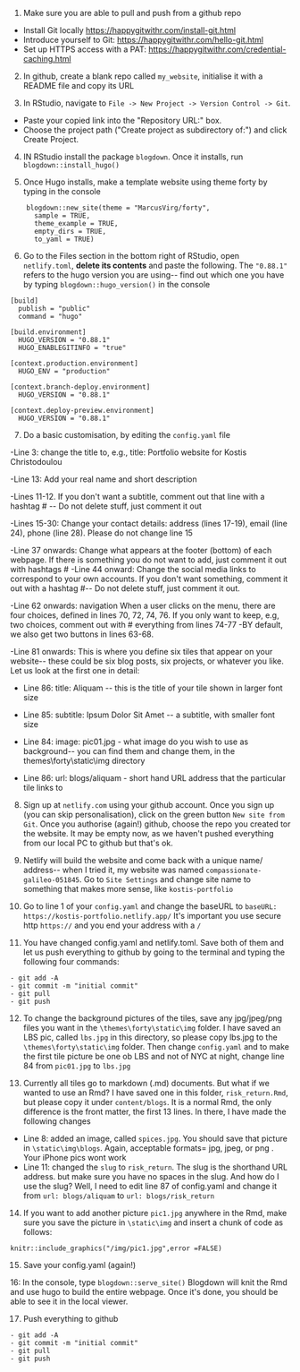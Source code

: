 1.  Make sure you are able to pull and push from a github repo

-   Install Git locally <https://happygitwithr.com/install-git.html>
-   Introduce yourself to Git: <https://happygitwithr.com/hello-git.html>
-   Set up HTTPS access with a PAT: <https://happygitwithr.com/credential-caching.html>

2.  In github, create a blank repo called `my_website`, initialise it with a README file and copy its URL

3.  In RStudio, navigate to `File -> New Project -> Version Control -> Git`.

-   Paste your copied link into the "Repository URL:" box.
-   Choose the project path ("Create project as subdirectory of:") and click Create Project.

4.  IN RStudio install the package `blogdown`. Once it installs, run `blogdown::install_hugo()`

5.  Once Hugo installs, make a template website using theme forty by typing in the console

<!-- -->

        blogdown::new_site(theme = "MarcusVirg/forty", 
          sample = TRUE, 
          theme_example = TRUE,            
          empty_dirs = TRUE,            
          to_yaml = TRUE)

6.  Go to the Files section in the bottom right of RStudio, open `netlify.toml`, **delete its contents** and paste the following. The `"0.88.1"` refers to the hugo version you are using-- find out which one you have by typing `blogdown::hugo_version()` in the console

<!-- -->

    [build] 
      publish = "public"
      command = "hugo"

    [build.environment]
      HUGO_VERSION = "0.88.1"
      HUGO_ENABLEGITINFO = "true"

    [context.production.environment]
      HUGO_ENV = "production"
      
    [context.branch-deploy.environment]
      HUGO_VERSION = "0.88.1"

    [context.deploy-preview.environment]
      HUGO_VERSION = "0.88.1"  

7.  Do a basic customisation, by editing the `config.yaml` file

-Line 3: change the title to, e.g., title: Portfolio website for Kostis Christodoulou

-Line 13: Add your real name and short description

-Lines 11-12. If you don't want a subtitle, comment out that line with a hashtag \# -- Do not delete stuff, just comment it out

-Lines 15-30: Change your contact details: address (lines 17-19), email (line 24), phone (line 28). Please do not change line 15

-Line 37 onwards: Change what appears at the footer (bottom) of each webpage. If there is something you do not want to add, just comment it out with hashtags \# -Line 44 onward: Change the social media links to correspond to your own accounts. If you don't want something, comment it out with a hashtag \#-- Do not delete stuff, just comment it out.

-Line 62 onwards: navigation When a user clicks on the menu, there are four choices, defined in lines 70, 72, 74, 76. If you only want to keep, e.g, two choices, comment out with \# everything from lines 74-77 -BY default, we also get two buttons in lines 63-68.

-Line 81 onwards: This is where you define six tiles that appear on your website-- these could be six blog posts, six projects, or whatever you like. Let us look at the first one in detail:

-   Line 86: title: Aliquam -- this is the title of your tile shown in larger font size

-   Line 85: subtitle: Ipsum Dolor Sit Amet -- a subtitle, with smaller font size

-   Line 84: image: pic01.jpg - what image do you wish to use as background-- you can find them and change them, in the themes\forty\static\img directory

-   Line 86: url: blogs/aliquam - short hand URL address that the particular tile links to

8.  Sign up at `netlify.com` using your github account. Once you sign up (you can skip personalisation), click on the green button `New site from Git`. Once you authorise (again!) github, choose the repo you created tor the website. It may be empty now, as we haven't pushed everything from our local PC to github but that's ok.

9.  Netlify will build the website and come back with a unique name/ address-- when I tried it, my website was named `compassionate-galileo-051845`. Go to `Site Settings` and change site name to something that makes more sense, like `kostis-portfolio`

10. Go to line 1 of your `config.yaml` and change the baseURL to `baseURL: https://kostis-portfolio.netlify.app/` It's important you use secure http `https://` and you end your address with a `/`

11. You have changed config.yaml and netlify.toml. Save both of them and let us push everything to github by going to the terminal and typing the following four commands:

<!-- -->

    - git add -A
    - git commit -m "initial commit"
    - git pull
    - git push

12. To change the background pictures of the tiles, save any jpg/jpeg/png files you want in the `\themes\forty\static\img` folder. I have saved an LBS pic, called `lbs.jpg` in this directory, so please copy lbs.jpg to the `\themes\forty\static\img` folder. Then change `config.yaml` and to make the first tile picture be one ob LBS and not of NYC at night, change line 84 from `pic01.jpg` to `lbs.jpg`

13. Currently all tiles go to markdown (.md) documents. But what if we wanted to use an Rmd? I have saved one in this folder, `risk_return.Rmd`, but please copy it under `content/blogs`. It is a normal Rmd, the only difference is the front matter, the first 13 lines. In there, I have made the following changes

-   Line 8: added an image, called `spices.jpg`. You should save that picture in `\static\img\blogs`. Again, acceptable formats= jpg, jpeg, or png . Your iPhone pics wont work
-   Line 11: changed the `slug` to `risk_return`. The slug is the shorthand URL address. but make sure you have no spaces in the slug. And how do I use the slug? Well, I need to edit line 87 of config.yaml and change it from `url: blogs/aliquam` to `url: blogs/risk_return`


14. If you want to add another picture `pic1.jpg` anywhere in the Rmd, make sure you save the picture in `\static\img` and insert a chunk of code as follows:

```
knitr::include_graphics("/img/pic1.jpg",error =FALSE)
```

15. Save your config.yaml (again!)

16: In the console, type `blogdown::serve_site()` Blogdown will knit the Rmd and use hugo to build the entire webpage. Once it's done, you should be able to see it in the local viewer.

17. Push everything to github

<!-- -->

    - git add -A
    - git commit -m "initial commit"
    - git pull
    - git push
